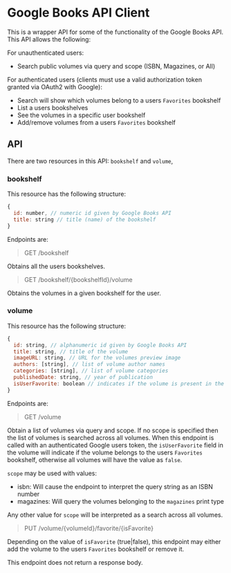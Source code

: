 # Google Books API Client

This is a wrapper API for some of the functionality of the Google Books API. This API allows the following:

For unauthenticated users:

- Search public volumes via query and scope (ISBN, Magazines, or All)

For authenticated users (clients must use a valid authorization token granted via OAuth2 with Google):

- Search will show which volumes belong to a users `Favorites` bookshelf
- List a users bookshelves
- See the volumes in a specific user bookshelf
- Add/remove volumes from a users `Favorites` bookshelf

## API

There are two resources in this API: `bookshelf` and `volume`,

### bookshelf

This resource has the following structure:

```js
{
  id: number, // numeric id given by Google Books API
  title: string // title (name) of the bookshelf
}
```

Endpoints are:

> GET /bookshelf

Obtains all the users bookshelves.

> GET /bookshelf/{bookshelfId}/volume

Obtains the volumes in a given bookshelf for the user.

### volume

This resource has the following structure:

```js
{
  id: string, // alphanumeric id given by Google Books API
  title: string, // title of the volume
  imageURL: string, // URL for the volumes preview image
  authors: [string], // list of volume author names
  categories: [string], // list of volume categories
  publishedDate: string, // year of publication
  isUserFavorite: boolean // indicates if the volume is present in the users "Favorites" bookshelf
}
```

Endpoints are:

> GET /volume

Obtain a list of volumes via query and scope. If no scope is specified then the list of volumes is searched across all volumes. When this endpoint is called with an authenticated Google users token, the `isUserFavorite` field in the volume will indicate if the volume belongs to the users `Favorites` bookshelf, otherwise all volumes will have the value as `false`.

`scope` may be used with values:

* isbn: Will cause the endpoint to interpret the query string as an ISBN number
* magazines: Will query the volumes belonging to the `magazines` print type

Any other value for `scope` will be interpreted as a search across all volumes.

> PUT /volume/{volumeId}/favorite/{isFavorite}

Depending on the value of `isFavorite` (true|false), this endpoint may either add the volume to the users `Favorites` bookshelf or remove it.

This endpoint does not return a response body.
